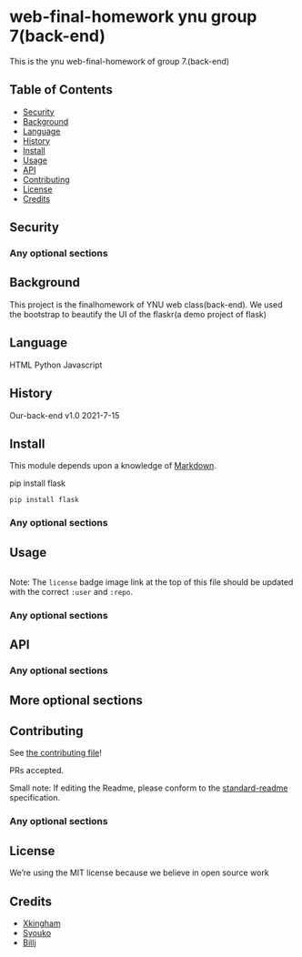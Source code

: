 # web-final-homework ynu group 7(back-end)
This is the ynu web-final-homework of group 7.(back-end)
## Table of Contents

- [Security](#security)
- [Background](#background)
- [Language](#Language)
- [History](#history)
- [Install](#install)
- [Usage](#usage)
- [API](#api)
- [Contributing](#contributing)
- [License](#license)
- [Credits](#credits)

## Security

### Any optional sections

## Background

This project is the finalhomework of YNU web class(back-end). We used the bootstrap to beautify the UI of the flaskr(a demo project of flask)

## Language
HTML
Python 
Javascript
## History
Our-back-end v1.0 2021-7-15
## Install
This module depends upon a knowledge of [Markdown]().

pip install flask
```
pip install flask
```

### Any optional sections

## Usage

```
```

Note: The `license` badge image link at the top of this file should be updated with the correct `:user` and `:repo`.

### Any optional sections

## API

### Any optional sections

## More optional sections

## Contributing

See [the contributing file](CONTRIBUTING.md)!

PRs accepted.

Small note: If editing the Readme, please conform to the [standard-readme](https://github.com/RichardLitt/standard-readme) specification.

### Any optional sections
## License
We’re using the MIT license because we believe in open source work

## Credits

* [Xkingham](https://github.com/XKingham)
* [Syouko](https://github.com/1615477241)
* [Billj](https://github.com/Bill-J01)

